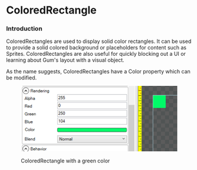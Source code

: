# ColoredRectangle

### Introduction

ColoredRectangles are used to display solid color rectangles. It can be used to provide a solid colored background or placeholders for content such as Sprites. ColoredRectangles are also useful for quickly blocking out a UI or learning about Gum's layout with a visual object.

As the name suggests, ColoredRectangles have a Color property which can be modified.

<figure><img src="../.gitbook/assets/image (8) (1) (1).png" alt=""><figcaption><p>ColoredRectangle with a green color</p></figcaption></figure>
